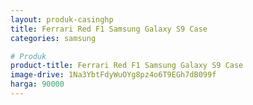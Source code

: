 ```yaml
---
layout: produk-casinghp
title: Ferrari Red F1 Samsung Galaxy S9 Case
categories: samsung

# Produk
product-title: Ferrari Red F1 Samsung Galaxy S9 Case
image-drive: 1Na3YbtFdyWuOYg8pz4o6T9EGh7dB099f
harga: 90000
---
```

